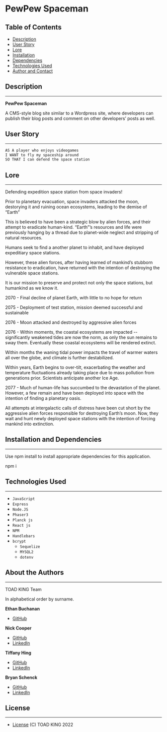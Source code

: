 
# PewPew Spaceman


## Table of Contents

* [Description](#description)
* [User Story](#user-story)
* [Lore](#lore)
* [Installation](#installation-and-dependencies)
* [Dependencies](#installation-and-dependencies)
* [Technologies Used](#technologies-used)
* [Author and Contact](#about-the-author)  


## Description
-------------

**PewPew Spaceman**

A CMS-style blog site similar to a Wordpress site, where developers can publish their blog posts and comment on other developers’ posts as well.  


## User Story
-------------

```md
AS A player who enjoys videogames
I WANT to fly my spaceship around
SO THAT I can defend the space station
```


## Lore
-------------

Defending expedition space station from space invaders!

Prior to planetary evacuation, space invaders attacked the moon, destorying it and ruining ocean ecosystems, leading to the demise of “Earth”

This is believed to have been a strategic blow by alien forces, and their attempt to eradicate human-kind. “Earth”’s resources and life were previously hanging by a thread due to planet-wide neglect and stripping of natural resources.

Humans seek to find a another planet to inhabit, and have deployed expeditiary space stations.

However, these alien forces, after having learned of mankind’s stubborn resistance to eradication, have returned with the intention of destroying the vulnerable space stations.

It is our mission to preserve and protect not only the space stations, but humankind as we know it.


2070 - Final decline of planet Earth, with little to no hope for return

2075 - Deployment of test station, mission deemed successful and sustainable

2076 - Moon attacked and destroyed by aggressive alien forces

2076 - Within moments, the coastal ecosystems are impacted -- significantly weakened tides are now the norm, as only the sun remains to sway them. Eventually these coastal ecosystems will be rendered extinct.

Within months the waning tidal power impacts the travel of warmer waters all over the globe, and climate is further destabilized.

Within years, Earth begins to over-tilt, exacerbating the weather and temperature fluctuations already taking place due to mass pollution from generations prior. Scientists anticipate another Ice Age.

2077 - Much of human-life has succumbed to the devastation of the planet. However, a few remain and have been deployed into space with the intention of finding a planetary oasis.

All attempts at intergalactic calls of distress have been cut short by the aggressive alien forces responsible for destroying Earth’s moon. Now, they wait and hunt newly deployed space stations with the intention of forcing mankind into extinction.


## Installation and Dependencies
-----------------------------

Use npm install to install appropriate dependencies for this application.

npm i  


## Technologies Used
-------------------

* `JavaScript`
* `Express`
* `Node.JS`
* `Phaser3`
* `Planck js`
* `React js`
* `NPM`
* `Handlebars`
* `bcrypt`
  * `Sequelize`
  * `MYSQL2`
  * `dotenv`


## About the Authors
------------------

TOAD KING Team

In alphabetical order by surname.

**Ethan Buchanan**
* [GitHub ](https://github.com/EthanBuchanan)

**Nick Cooper**
* [GitHub ](https://github.com/NCooper00)
* [LinkedIn ](https://www.linkedin.com/in/nick-cooper-7aa56b223/)  

**Tiffany Hing**
* [GitHub ](http://www.github.com/Morgoth27)
* [LinkedIn ](http://www.linkedin.com/tiffanyhing)  

**Bryan Schenck**
* [GitHub ](https://github.com/brysgithub)
* [LinkedIn ](https://www.linkedin.com/in/bryan-schenck-4b56a1223/)  

## License
----------
* [License](#license)
(C) TOAD KING 2022
